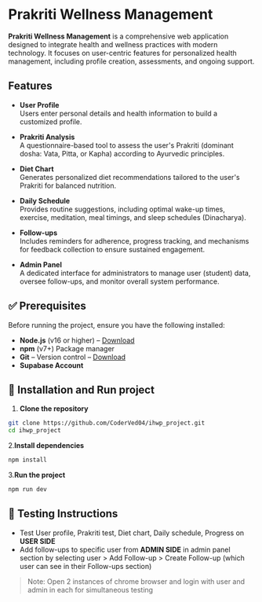 # Prakriti Wellness Management

**Prakriti Wellness Management** is a comprehensive web application designed to integrate health and wellness practices with modern technology. It focuses on user-centric features for personalized health management, including profile creation, assessments, and ongoing support.

## Features

- **User Profile**  
  Users enter personal details and health information to build a customized profile.

- **Prakriti Analysis**  
  A questionnaire-based tool to assess the user's Prakriti (dominant dosha: Vata, Pitta, or Kapha) according to Ayurvedic principles.

- **Diet Chart**  
  Generates personalized diet recommendations tailored to the user's Prakriti for balanced nutrition.

- **Daily Schedule**  
  Provides routine suggestions, including optimal wake-up times, exercise, meditation, meal timings, and sleep schedules (Dinacharya).

- **Follow-ups**  
  Includes reminders for adherence, progress tracking, and mechanisms for feedback collection to ensure sustained engagement.

- **Admin Panel**  
  A dedicated interface for administrators to manage user (student) data, oversee follow-ups, and monitor overall system performance.

## ✅ Prerequisites

Before running the project, ensure you have the following installed:

- **Node.js** (v16 or higher) – [Download](https://nodejs.org/)
- **npm** (v7+) Package manager
- **Git** – Version control – [Download](https://git-scm.com/)
- **Supabase Account**

## 🚀 Installation and Run project

1. **Clone the repository**
  ```bash
  git clone https://github.com/CoderVed04/ihwp_project.git
  cd ihwp_project
  ```
2.**Install dependencies**
  ```bash
  npm install
  ```
3.**Run the project**
  ```bash
  npm run dev
  ```

## 🧪 Testing Instructions
- Test User profile, Prakriti test, Diet chart, Daily schedule, Progress on **USER SIDE**
- Add follow-ups to specific user from **ADMIN SIDE** in admin panel section by selecting user > Add Follow-up > Create Follow-up  (which user can see in their Follow-ups section)
> Note: Open 2 instances of chrome browser and login with user and admin in each for simultaneous testing